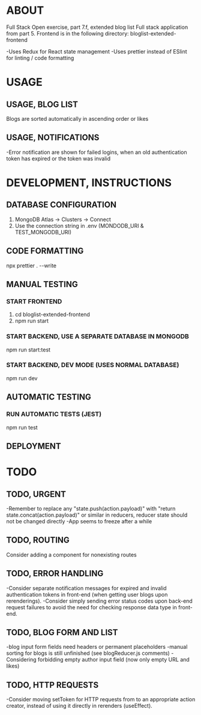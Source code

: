 # ABOUT

Full Stack Open exercise, part 7.f, extended blog list Full stack application from part 5.
Frontend is in the following directory: bloglist-extended-frontend

-Uses Redux for React state management
-Uses prettier instead of ESlint for linting / code formatting

# USAGE

## USAGE, BLOG LIST
Blogs are sorted automatically in ascending order or likes

## USAGE, NOTIFICATIONS
-Error notification are shown for failed logins, when an old authentication token has expired or the token was invalid

# DEVELOPMENT, INSTRUCTIONS

## DATABASE CONFIGURATION

1. MongoDB Atlas -> Clusters -> Connect
2. Use the connection string in .env (MONDODB_URI & TEST_MONGODB_URI)

## CODE FORMATTING

npx prettier . --write


## MANUAL TESTING

### START FRONTEND

1. cd bloglist-extended-frontend
2. npm run start

### START BACKEND, USE A SEPARATE DATABASE IN MONGODB

npm run start:test

### START BACKEND, DEV MODE (USES NORMAL DATABASE)

npm run dev

## AUTOMATIC TESTING

### RUN AUTOMATIC TESTS (JEST)

npm run test


## DEPLOYMENT


# TODO

## TODO, URGENT
-Remember to replace any "state.push(action.payload)" with "return state.concat(action.payload)" or similar in reducers, reducer state should not be changed directly
-App seems to freeze after a while

## TODO, ROUTING
Consider adding a component for nonexisting routes

## TODO, ERROR HANDLING
-Consider separate notification messages for expired and invalid authentication tokens in front-end (when getting user blogs upon rerenderings). 
-Consider simply sending error status codes upon back-end request failures to avoid the need for checking response data type in front-end.

## TODO, BLOG FORM AND LIST 
-blog input form fields need headers or permanent placeholders
-manual sorting for blogs is still unfinished (see blogReducer.js comments)
-Considering forbidding empty author input field (now only empty URL and likes)

## TODO, HTTP REQUESTS
-Consider moving setToken for HTTP requests from to an appropriate action creator, instead of using it directly in rerenders (useEffect).

